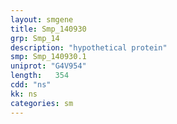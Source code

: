 ```yaml
---
layout: smgene
title: Smp_140930
grp: Smp_14
description: "hypothetical protein"
smp: Smp_140930.1
uniprot: "G4V954"
length:   354
cdd: "ns"
kk: ns
categories: sm
---
```

